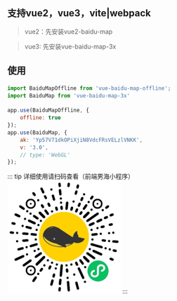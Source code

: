 ## 支持vue2，vue3，vite|webpack

> vue2：先安装vue2-baidu-map

> vue3: 先安装vue-baidu-map-3x

## 使用
```js
import BaiduMapOffline from 'vue-baidu-map-offline';
import BaiduMap from 'vue-baidu-map-3x'

app.use(BaiduMapOffline, {
    offline: true
});
app.use(BaiduMap, {
    ak: 'Yp57V71dkOPiXjiN8VdcFRsVELzlVNKK',
    v: '3.0',
    // type: 'WebGL'
});

```

::: tip 详细使用请扫码查看（前端男海小程序）
![前端男海小程序](../image/fe-sea-mini.jpg)
:::
